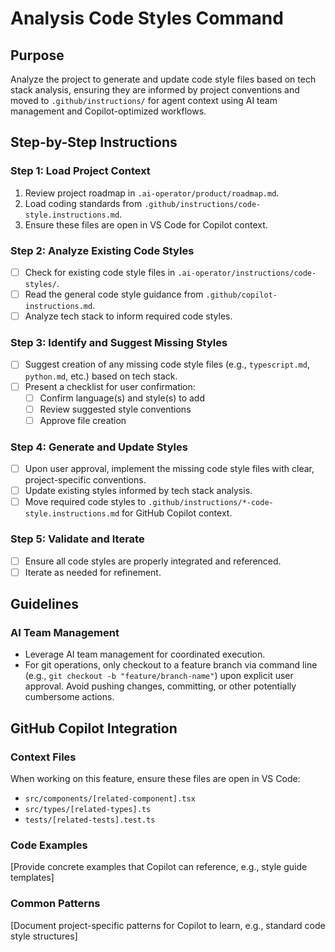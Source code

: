 # Analysis Code Styles Command

## Purpose

Analyze the project to generate and update code style files based on tech stack analysis, ensuring they are informed by project conventions and moved to `.github/instructions/` for agent context using AI team management and Copilot-optimized workflows.

## Step-by-Step Instructions

### Step 1: Load Project Context
1. Review project roadmap in `.ai-operator/product/roadmap.md`.
2. Load coding standards from `.github/instructions/code-style.instructions.md`.
3. Ensure these files are open in VS Code for Copilot context.

### Step 2: Analyze Existing Code Styles
- [ ] Check for existing code style files in `.ai-operator/instructions/code-styles/`.
- [ ] Read the general code style guidance from `.github/copilot-instructions.md`.
- [ ] Analyze tech stack to inform required code styles.

### Step 3: Identify and Suggest Missing Styles
- [ ] Suggest creation of any missing code style files (e.g., `typescript.md`, `python.md`, etc.) based on tech stack.
- [ ] Present a checklist for user confirmation:
  - [ ] Confirm language(s) and style(s) to add
  - [ ] Review suggested style conventions
  - [ ] Approve file creation

### Step 4: Generate and Update Styles
- [ ] Upon user approval, implement the missing code style files with clear, project-specific conventions.
- [ ] Update existing styles informed by tech stack analysis.
- [ ] Move required code styles to `.github/instructions/*-code-style.instructions.md` for GitHub Copilot context.

### Step 5: Validate and Iterate
- [ ] Ensure all code styles are properly integrated and referenced.
- [ ] Iterate as needed for refinement.

## Guidelines

### AI Team Management
- Leverage AI team management for coordinated execution.
- For git operations, only checkout to a feature branch via command line (e.g., `git checkout -b "feature/branch-name"`) upon explicit user approval. Avoid pushing changes, committing, or other potentially cumbersome actions.

## GitHub Copilot Integration

### Context Files
When working on this feature, ensure these files are open in VS Code:
- `src/components/[related-component].tsx`
- `src/types/[related-types].ts`
- `tests/[related-tests].test.ts`

### Code Examples
[Provide concrete examples that Copilot can reference, e.g., style guide templates]

### Common Patterns
[Document project-specific patterns for Copilot to learn, e.g., standard code style structures]

